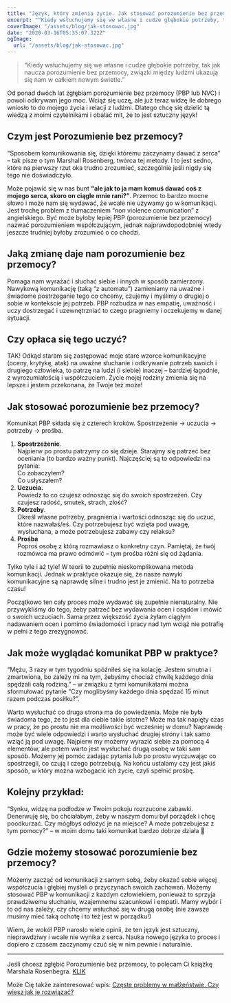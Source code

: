 ```yaml
---
title: "Język, który zmienia życie. Jak stosować porozumienie bez przemocy bez nadęcia?"
excerpt: "“Kiedy wsłuchujemy się we własne i cudze głębokie potrzeby, tak jak naucza porozumienie bez przemocy, związki między ludźmi ukazują się nam w całkiem nowym świetle.”"
coverImage: "/assets/blog/jak-stosowac.jpg"
date: "2020-03-16T05:35:07.322Z"
ogImage:
  url: "/assets/blog/jak-stosowac.jpg"
---
```


> “Kiedy wsłuchujemy się we własne i cudze głębokie potrzeby, tak jak naucza porozumienie bez przemocy, związki między ludźmi ukazują się nam w całkiem nowym świetle.”

Od ponad dwóch lat zgłębiam porozumienie bez przemocy (PBP lub NVC) i powoli odkrywam jego moc. Wciąż się uczę, ale już teraz widzę ile dobrego wniosło to do mojego życia i relacji z ludźmi. Dlatego chcę się dzielić tą wiedzą z moimi czytelnikami i obalać mit, że to jest sztuczny język!

## **Czym jest Porozumienie bez przemocy?**

“Sposobem komunikowania się, dzięki któremu zaczynamy dawać z serca” – tak pisze o tym Marshall Rosenberg, twórca tej metody. I to jest sedno, które na pierwszy rzut oka trudno zrozumieć, szczególnie jeśli nigdy się tego nie doświadczyło.

Może pojawić się w nas bunt **“ale jak to ja mam komuś dawać coś z mojego serca, skoro on ciągle mnie rani?”**. Przemoc to bardzo mocne słowo i może nam się wydawać, że wcale nie używamy go w komunikacji.  
Jest trochę problem z tłumaczeniem “non violence comunication” z angielskiego. Być może byłoby lepiej PBP (porozumienie bez przemocy) nazwać porozumieniem współczującym, jednak najprawdopodobniej wtedy jeszcze trudniej byłoby zrozumieć o co chodzi.

## **Jaką zmianę daje nam porozumienie bez przemocy?**

Pomaga nam wyrażać i słuchać siebie i innych w sposób zamierzony. Nawykową komunikację (taką “z automatu”) zamieniamy na uważne i świadome postrzeganie tego co chcemy, czujemy i myślimy o drugiej o sobie w kontekście jej potrzeb. PBP rozbudza w nas empatię, uważność i uczy dostrzegać i uzewnętrzniać to czego pragniemy i oczekujemy w danej sytuacji.

## **Czy opłaca się tego uczyć?**

TAK! Odkąd staram się zastępować moje stare wzorce komunikacyjne (oceny, krytykę, atak) na uważne słuchanie i odkrywanie potrzeb swoich i drugiego człowieka, to patrzę na ludzi (i siebie) inaczej – bardziej łagodnie, z wyrozumiałością i współczuciem. Życie mojej rodziny zmienia się na lepsze i jestem przekonana, że Twoje też może!

## **Jak stosować porozumienie bez przemocy?**

Komunikat PBP składa się z czterech kroków. Spostrzeżenie -> uczucia -> potrzeby -> prośba.

1.  **Spostrzeżenie**.  
    Najpierw po prostu patrzymy co się dzieje. Starajmy się patrzeć bez oceniania (to bardzo ważny punkt). Najczęściej są to odpowiedzi na pytania:  
    Co zobaczyłem?  
    Co usłyszałem?
2.  **Uczucia.**  
    Powiedz to co czujesz odnosząc się do swoich spostrzeżeń. Czy czujesz radość, smutek, strach, złość?
3.  **Potrzeby**.  
    Określ własne potrzeby, pragnienia i wartości odnosząc się do uczuć, które nazwałaś/eś. Czy potrzebujesz być wzięta pod uwagę, wysłuchana, a może potrzebujesz zabawy czy relaksu?
4.  **Prośba**  
    Poproś osobę z którą rozmawiasz o konkretny czyn. Pamiętaj, że twój rozmówca ma prawo odmówić – tym prośba różni się od żądania.

Tylko tyle i aż tyle! W teorii to zupełnie nieskomplikowana metoda komunikacji. Jednak w praktyce okazuje się, że nasze nawyki komunikacyjne są naprawdę silne i trudno jest je zmienić. Na to potrzeba czasu!

Początkowo ten cały proces może wydawać się zupełnie nienaturalny. Nie przywykliśmy do tego, żeby patrzeć bez wydawania ocen i osądów i mówić o swoich uczuciach. Sama przez większość życia żyłam ciągłym nadawaniem ocen i pomimo świadomości i pracy nad tym wciąż nie potrafię w pełni z tego zrezygnować.

## **Jak może wyglądać komunikat PBP w praktyce?**

“Mężu, 3 razy w tym tygodniu spóźniłeś się na kolację. Jestem smutna i zmartwiona, bo zależy mi na tym, żebyśmy chociaż chwilę każdego dnia spędzali całą rodziną.” – w związku z tymi komunikatami można sformułować pytanie “Czy moglibyśmy każdego dnia spędzać 15 minut razem podczas posiłku?”.

Warto wysłuchać co druga strona ma do powiedzenia. Może nie była świadoma tego, że to jest dla ciebie takie istotne? Może ma tak napięty czas w pracy, że po prostu nie ma możliwości być wcześniej w domu? Naprawdę może być wiele odpowiedzi i warto wysłuchać drugiej strony i tak samo wziąć ją pod uwagę. Najpierw my możemy wyrazić siebie za pomocą 4 elementów, ale potem warto jest wysłuchać drugą osobę w taki sam sposób. Możemy jej pomóc zadając pytania lub po prostu wyczuwając co spostrzegli, co czują i czego potrzebują. Na końcu ustalamy czy jest jakiś sposób, w który można wzbogacić ich życie, czyli spełnić prośbę.

## Kolejny przykład:

“Synku, widzę na podłodze w Twoim pokoju rozrzucone zabawki. Denerwuję się, bo chciałabym, żeby w naszym domu był porządek i chcę poodkurzać. Czy mógłbyś odłożyć je na miejsce? A może potrzebujesz z tym pomocy?” – w moim domu taki komunikat bardzo dobrze działa 🙂

## **Gdzie możemy stosować porozumienie bez przemocy?**

Możemy zacząć od komunikacji z samym sobą, żeby okazać sobie więcej współczucia i głębiej myśleli o przyczynach swoich zachowań. Możemy stosować PBP w komunikacji z każdym człowiekiem, ponieważ to sprzyja prawdziwemu słuchaniu, wzajemnemu szacunkowi i empatii. Mamy wybór i to od nas zależy, czy chcemy wsłuchać się w drugą osobę (nie zawsze musimy mieć taką ochotę i to też jest w porządku!)

Wiem, że wokół PBP narosło wiele opinii, że ten język jest sztuczny, nieprawdziwy i wcale nie wynika z serca. Nauka nowego języka to proces i dopiero z czasem zaczynamy czuć się w nim pewnie i naturalnie.

---

Jeśli chcesz zgłębić Porozumienie bez przemocy, to polecam Ci książkę Marshala Rosenbegra. [KLIK](https://www.ceneo.pl/46864655)

Może Cię także zainteresować wpis: [Częste problemy w małżeństwie. Czy wiesz jak je rozwiązać?](https://gosiacalus.pl/problemy-w-malzenstwie-czy-wiesz-jak-je-rozwiazac/)
